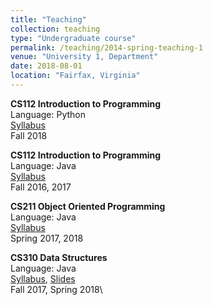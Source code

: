 ```yaml
---
title: "Teaching"
collection: teaching
type: "Undergraduate course"
permalink: /teaching/2014-spring-teaching-1
venue: "University 1, Department"
date: 2018-08-01
location: "Fairfax, Virginia"
---
```



**CS112 Introduction to Programming**\
Language: Python\
[Syllabus](https://cs.gmu.edu/media/syllabi/Fall2018/CS_112Dimitriadis_Krishnan_Snyder_Zhongall.html)\
Fall 2018

**CS112 Introduction to Programming**\
Language: Java\
[Syllabus](https://mason.gmu.edu/~jkrishn2/cs112g01.html)\
Fall 2016, 2017

**CS211 Object Oriented Programming**\
Language: Java\
[Syllabus](https://mason.gmu.edu/~jkrishn2/cs211.html)\
Spring 2017, 2018

**CS310 Data Structures**\
Language: Java\
[Syllabus](https://cs.gmu.edu/media/syllabi/Spring2018/CS_310All_Instructors.html), [Slides](https://drive.google.com/drive/folders/1umpJzAnVydDcwJlG2zywNcD8ONL1dWep)\
Fall 2017, Spring 2018\